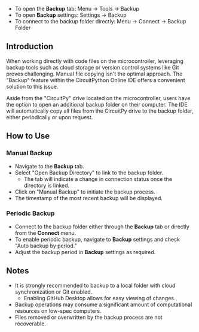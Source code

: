 - To open the **Backup** tab: Menu -> Tools -> Backup
- To open **Backup** settings: Settings -> Backup
- To connect to the backup folder directly: Menu -> Connect -> Backup Folder

## Introduction

When working directly with code files on the microcontroller,
leveraging backup tools such as cloud storage or version control systems like Git proves challenging.
Manual file copying isn't the optimal approach.
The "Backup" feature within the CircuitPython Online IDE offers a convenient solution to this issue.

Aside from the "CircuitPy" drive located on the microcontroller,
users have the option to open an additional backup folder on their computer.
The IDE will automatically copy all files from the CircuitPy drive to the backup folder,
either periodically or upon request.

## How to Use

### Manual Backup
- Navigate to the **Backup** tab.
- Select "Open Backup Directory" to link to the backup folder.
    - The tab will indicate a change in connection status once the directory is linked.
- Click on "Manual Backup" to initiate the backup process.
- The timestamp of the most recent backup will be displayed.

### Periodic Backup
- Connect to the backup folder either through the **Backup** tab or directly from the **Connect** menu.
- To enable periodic backup, navigate to **Backup** settings and check "Auto backup by period."
- Adjust the backup period in **Backup** settings as required.

## Notes
- It is strongly recommended to backup to a local folder with cloud synchronization or Git enabled.
    - Enabling GitHub Desktop allows for easy viewing of changes.
- Backup operations may consume a significant amount of computational resources on low-spec computers.
- Files removed or overwritten by the backup process are not recoverable.
